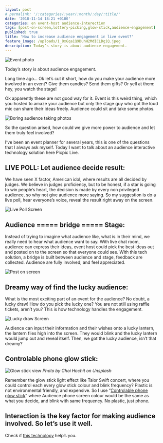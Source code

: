 ```yaml
---
layout: post
# permalink: '/:categories/:year/:month/:day/:title/'
date: '2018-11-14 18:21 +0100'
categories: en event-host audience-interection
tags: [post-on-screen,lottery-picking,glow-stick,audience-engagement]
published: true
title: 'How to increase audience engagement in live event?'
feature_image: /uploads/1_8xGqa1Q9DuhH2MdICLDgiQ.jpeg
description: Today’s story is about audience engagement.
---
```

![Event photo]({{site.baseurl}}/uploads/1_W2giC8TjletygTa_fV67_A.jpeg)

Today’s story is about audience engagement.

Long time ago… Ok let’s cut it short, how do you make your audience more involved in an event? Give them candies? Send them gifts? Or yell at them: hey, you watch the stage!

Ok apparently these are not good way for it. Event is this weird thing, which you hosted to amaze your audience but only the stage guy who got the loud mic can share their ideas freely. Audience could sit and take some photos. 

![Boring audience taking photos]({{site.baseurl}}/uploads/1_8xGqa1Q9DuhH2MdICLDgiQ.jpeg)

So the question arised, how could we give more power to audience and let them truly feel involved?

I’ve been an event planner for several years, this is one of the questions that I always ask myself. Today I want to talk about an audience interactive technology solution here Picpic Live.

## LIVE POLL: Let audience decide result:
We have seen X factor, American idol, where results are all decided by judges. We believe in judges proficiency, but to be honest, if a star is going to win people’s heart, the decision is made by every non privileged audience, so why not give audience more saying. So my suggestion is do a live poll, hear everyone’s voice, reveal the result right away on the screen.

![Live Poll Screen]({{site.baseurl}}/uploads/0_fFJkF7jHoFx5K-X4.png)

## Audience ===== bridge ===== Stage:
Instead of trying to imagine what audience like, what is in their mind, we really need to hear what audience want to say. With live chat room, audience can express their ideas, event host could pick the best ideas out and posted on to the screen so that everyone could see. With this tech solution, a bridge is built between audience and stage, feedback are collected. Audience are fully involved, and feel appreciated.

![Post on screen]({{site.baseurl}}/uploads/0_lCU93dbrdSrt2xpK.png)

## Dreamy way of find the lucky audience:
What is the most exciting part of an event for the audience? No doubt, a lucky draw! How do you pick the lucky one? You are not still using raffle tickets, aren’t you? This is how technology handles the engagement.

![Lucky draw Screen]({{site.baseurl}}/uploads/1_Vc2zNH0cEvzqMuphiCYHyg.png)

Audience can input their information and their wishes onto a lucky lantern, the lantern flies high into the screen. They would blink and the lucky lantern would jump out and reveal itself. Then, we got the lucky audience, isn’t that dreamy?

## Controlable phone glow stick:

![Glow stick view]({{site.baseurl}}/uploads/1_Fj4YIMvFKd_AzZhreqP7Hw.jpeg)
*Photo by Choi Hochit on Unsplash*

Remember the glow stick light effect like Talor Swift concert, where you could control each every glow stick colour and blink frequency? Plastic is not environmental friendly, and expensive. So I use “[Controlable phone glow stick](https://www.youtube.com/watch?v=P7prkCvv0GE)” where Audience phone screen colour would be the same as what you decide, and blink with same frequency. No plastic, just phone.


## Interaction is the key factor for making audience involved. So let’s use it well.

Check if [this technology](https://picpiclive.com) help’s you.